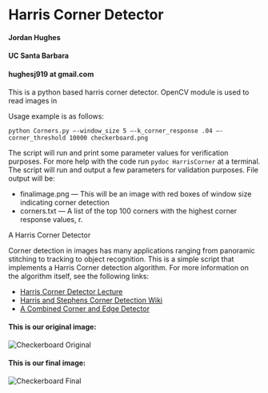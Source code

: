 # Harris Corner Detector
#### Jordan Hughes
#### UC Santa Barbara
#### hughesj919 at gmail.com

This is a python based harris corner detector.  OpenCV module is used to read images in

Usage example is as follows:

```python Corners.py —-window_size 5 —-k_corner_response .04 —-corner_threshold 10000 checkerboard.png```

The script will run and print some parameter values for verification purposes. 
For more help with the code run ```pydoc HarrisCorner``` at a terminal.  The script will run and output a few parameters for validation purposes. 
File output will be:

* finalimage.png — This will be an image with red boxes of window size indicating corner detection
* corners.txt — A list of the top 100 corners with the highest corner response values, r.

A Harris Corner Detector

Corner detection in images has many applications ranging from panoramic stitching to tracking to object recognition. This
is a simple script that implements a Harris Corner detection algorithm.  For more information on the algorithm itself, 
see the following links:

* [Harris Corner Detector Lecture](http://www.cse.psu.edu/~rtc12/CSE486/lecture06.pdf)
* [Harris and Stephens Corner Detection Wiki](https://en.wikipedia.org/wiki/Corner_detection#The_Harris_.26_Stephens_.2F_Plessey_.2F_Shi.E2.80.93Tomasi_corner_detection_algorithm)
* [A Combined Corner and Edge Detector](http://www.bmva.org/bmvc/1988/avc-88-023.pdf)

#### This is our original image:

![Checkerboard Original](/Images/checkerboard.png)

#### This is our final image:
![Checkerboard Final](/Images/finalimage.png)
